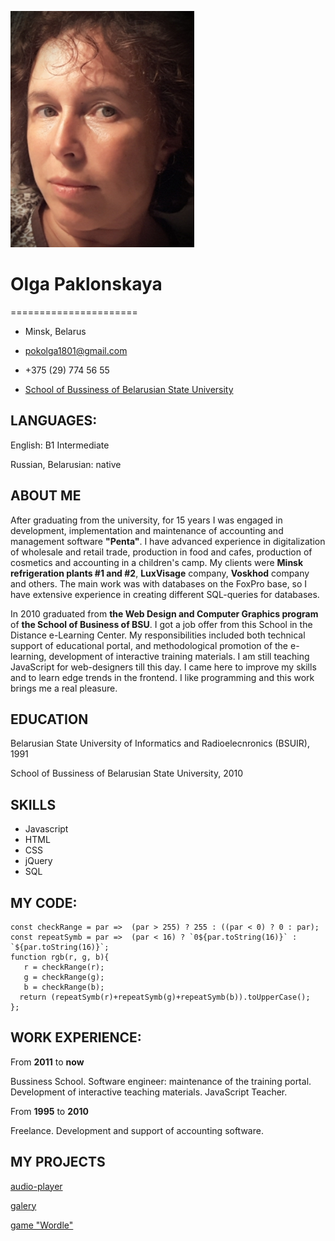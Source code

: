 ![OlgaPaklonskaya](./assets/img/op.jpg "Olga Paklonskaya")

# Olga Paklonskaya
======================
- Minsk, Belarus

- pokolga1801@gmail.com

- +375 (29) 774 56 55

- [School of Bussiness of Belarusian State University](https://sb.bsu.by/%D0%9F%D0%BE%D0%BA%D0%BB%D0%BE%D0%BD%D1%81%D0%BA%D0%B0%D1%8F-%D0%9E%D0%BB%D1%8C%D0%B3%D0%B0-%D0%93%D1%80%D0%B8%D0%B3%D0%BE%D1%80%D1%8C%D0%B5%D0%B2%D0%BD%D0%B0 )

## LANGUAGES:

English: B1 Intermediate

Russian, Belarusian: native

## ABOUT ME
After graduating from the university, for 15 years I was engaged in development, implementation and maintenance of accounting and management software **"Penta"**. I have advanced experience in digitalization of wholesale and retail trade, production in food and cafes, production of cosmetics and accounting in a children's camp. My clients were **Minsk refrigeration plants #1 and #2**, **LuxVisage** company, **Voskhod** company and others. The main work was with databases on the FoxPro base, so I have extensive experience in creating different SQL-queries for databases.

In 2010 graduated from **the Web Design and Computer Graphics program** of **the School of Business of BSU**. I got a job offer from this School in the Distance e-Learning Center. My responsibilities included both technical support of educational portal, and methodological promotion of the e-learning, development of interactive training materials. I am still teaching JavaScript for web-designers till this day. 
I came here to improve my skills and to learn edge trends in the frontend. I like programming and this work brings me a real pleasure.

## EDUCATION

Belarusian State University of Informatics and Radioelecnronics (BSUIR), 1991

School of Bussiness of Belarusian State University, 2010

## SKILLS
*  Javascript
*  HTML
*  CSS
*  jQuery
*  SQL

## MY CODE:

```
const checkRange = par =>  (par > 255) ? 255 : ((par < 0) ? 0 : par);
const repeatSymb = par =>  (par < 16) ? `0${par.toString(16)}` : `${par.toString(16)}`;
function rgb(r, g, b){
   r = checkRange(r);
   g = checkRange(g);
   b = checkRange(b);
  return (repeatSymb(r)+repeatSymb(g)+repeatSymb(b)).toUpperCase();
};
```

## WORK EXPERIENCE: 

From **2011** to  **now**

Bussiness School. Software engineer: maintenance of the training portal. Development of interactive teaching materials. JavaScript Teacher.

From **1995** to **2010**

Freelance. Development and support of accounting software.

## MY PROJECTS

[audio-player](https://rolling-scopes-school.github.io/pokolga-JSFEPRESCHOOL/audio-player)

[galery](https://rolling-scopes-school.github.io/pokolga-JSFEPRESCHOOL/galery)

[game "Wordle"](https://rolling-scopes-school.github.io/pokolga-JSFEPRESCHOOL/game-wordly)
